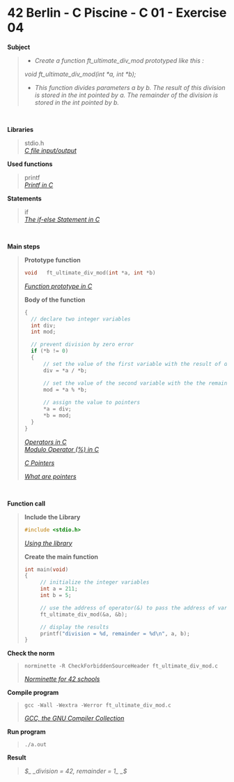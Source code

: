 # 42 Berlin - C Piscine - C 01 - Exercise 04

**Subject**
> * _Create a function ft_ultimate_div_mod prototyped like this :_   
>
>_void ft_ultimate_div_mod(int *a, int *b);_    
>
> * _This function divides parameters a by b. The result of this division is stored in the int pointed by a. The remainder of the division is stored in the int pointed by b._   
>

<br>

**Libraries**        
>
>stdio.h    
>_[C file input/output](https://en.wikipedia.org/wiki/C_file_input/output)_

**Used functions**   
>
>printf   
>_[Printf in C](https://www.geeksforgeeks.org/printf-in-c/)_    

**Statements**
>
>if    
>_[The if-else Statement in C](https://www.geeksforgeeks.org/c-if-else-statement/?ref=lbp)_

<br>

**Main steps**
>
>**Prototype function**
>```c
>void	ft_ultimate_div_mod(int *a, int *b)
>```
>_[Function prototype in C](https://www.geeksforgeeks.org/function-prototype-in-c/)_   
>
>**Body of the function**
>```c
>{
>	// declare two integer variables
>	int	div;
>	int	mod;
>
>	// prevent division by zero error
>	if (*b != 0)
>	{
>		// set the value of the first variable with the result of division
>		div = *a / *b;
>
>		// set the value of the second variable with the the remainder of the division
>		mod = *a % *b;
>		
>		// assign the value to pointers
>		*a = div;
>		*b = mod;
>	}
>}  
>```
>_[Operators in C](https://www.geeksforgeeks.org/operators-in-c/)_    
>_[Modulo Operator (%) in C](https://www.geeksforgeeks.org/modulo-operator-in-c-cpp-with-examples/)_
>
>_[C Pointers](https://www.geeksforgeeks.org/c-pointers/)_    
>
>_[What are pointers](https://youtu.be/2ybLD6_2gKM?si=yLpSffSRbA60G3Se)_
<br>

**Function call**
>**Include the Library**
>```c
>#include <stdio.h>
>```
>_[Using the library](https://www.gnu.org/software/libc/manual/html_mono/libc.html#Using-the-Library)_
>
>**Create the main function**
>```c
>int main(void)
>{
>      // initialize the integer variables
>      int a = 211;
>      int b = 5;
>
>      // use the address of operator(&) to pass the address of variables
>      ft_ultimate_div_mod(&a, &b);
>
>      // display the results
>      printf("division = %d, remainder = %d\n", a, b);
>}  
>```       

**Check the norm**
>```
>norminette -R CheckForbiddenSourceHeader ft_ultimate_div_mod.c
>```
>_[Norminette for 42 schools](https://github.com/42School/norminette)_

**Compile program**
>```
>gcc -Wall -Wextra -Werror ft_ultimate_div_mod.c
>```
>_[GCC, the GNU Compiler Collection](https://gcc.gnu.org)_

**Run program**
>```
>./a.out
>```

**Result**
>_$_    
>_division = 42, remainder = 1_      
>_$_    
